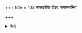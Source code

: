 +++
title = "03 सप्तदशैके दीक्षाः समामनन्ति"

+++

<details><summary>थिते</summary>

3. According to some there should be seventeen Dīkṣā (-days).  
</details>
